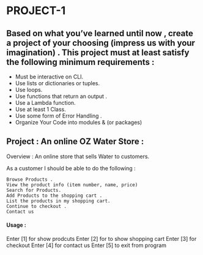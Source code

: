 # PROJECT-1



## Based on what you’ve learned until now , create a project of your choosing (impress us with your imagination) . This project must at least satisfy the following minimum requirements :

- Must be interactive on CLI.
- Use lists or dictionaries or tuples. 
- Use loops.
- Use functions that return an output . 
- Use a Lambda function.
- Use at least 1 Class.
- Use some form of Error Handling .
- Organize Your Code into modules & (or packages)

## Project :  An online OZ Water Store :
Overview : An online store that sells Water to customers.

As a customer I should be able to do the following :

    Browse Products .
    View the product info (item number, name, price)
    Search for Products.
    Add Products to the shopping cart .
    List the products in my shopping cart.
    Continue to checkout .
    Contact us


#### Usage :
Enter [1] for show prodcuts
Enter [2] for to show shopping cart
Enter [3] for checkout
Enter [4] for contact us
Enter [5] to exit from program

